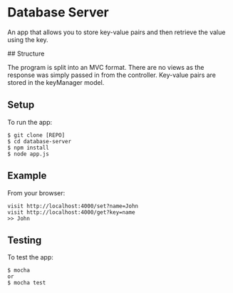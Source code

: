 # Database Server

An app that allows you to store key-value pairs and then retrieve the value using the key.

## Structure

The program is split into an MVC format. There are no views as the response was simply passed in from the controller. Key-value pairs are stored in the keyManager model.

## Setup

To run the app:

```
$ git clone [REPO]
$ cd database-server
$ npm install
$ node app.js
```

## Example

From your browser:

```
visit http://localhost:4000/set?name=John
visit http://localhost:4000/get?key=name
>> John
```

## Testing

To test the app:

```
$ mocha
or
$ mocha test
```
